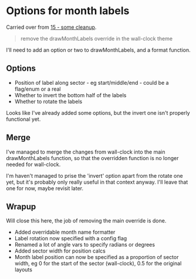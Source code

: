 Options for month labels
========================

Carried over from [15 - some cleanup](<15 - some cleanup.md>).

> remove the drawMonthLabels override in the wall-clock theme


I'll need to add an option or two to drawMonthLabels, and a format function.



Options
-------

* Position of label along sector - eg start/middle/end - could be a flag/enum or a real
* Whether to invert the bottom half of the labels
* Whether to rotate the labels

Looks like I've already added some options, but the invert one isn't properly functional yet.


Merge
-----
I've managed to merge the changes from wall-clock into the main drawMonthLabels function, so that the overridden function is no longer needed for wall-clock.

I'm haven't managed to prise the 'invert' option apart from the rotate one yet, but it's probably only really useful in that context anyway.
I'll leave that one for now, maybe revisit later.

Wrapup
------

Will close this here, the job of removing the main override is done.

* Added overridable month name formatter
* Label rotation now specified with a config flag
* Renamed a lot of angle vars to specify radians or degrees
* Added sector width for position calcs
* Month label position can now be specified as a proportion of sector width, eg 0 for the start of the sector (wall-clock), 0.5 for the original layouts


